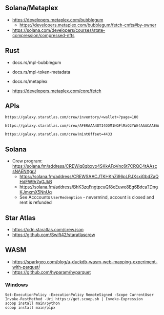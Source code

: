 ## Solana/Metaplex

* https://developers.metaplex.com/bubblegum
    * https://developers.metaplex.com/bubblegum/fetch-cnfts#by-owner
* https://solana.com/developers/courses/state-compression/compressed-nfts

## Rust

* docs.rs/mpl-bubblegum
* docs.rs/mpl-token-metadata
* docs.rs/metaplex

* https://developers.metaplex.com/core/fetch

## APIs

```
https://galaxy.staratlas.com/crew/inventory/<wallet>?page=100

https://galaxy.staratlas.com/crew/AFERAAA4OTI4ODM1NGFlMzQ2YWE4AAACAAEAAAAAAAAAAQAAAAAAAAABAAAAAAAAAAEAAAAAAAAAAQAAAAAAAAABAAAAAAAAAAEAAAAAAAAAAQAAAAAAAAA

https://galaxy.staratlas.com/crew?mintOffset=4433
```

## Solana

* Crew program: https://solana.fm/address/CREWiq8qbxvo4SKkAFpVnc6t7CRQC4tAAscsNAENXgrJ
    * https://solana.fm/address/CREWSAACJTKHKhZi96pLRJXsxiGbdZaQHdFW9r7qGJkB
    * https://solana.fm/address/BhK3zqFngtpcuQf8eEuwe8Eg6BdcaTDngKJmxmX5NnUq
    * See Acccounts `UserRedemption` - nevermind, account is closed and rent is refunded

## Star Atlas

* https://cdn.staratlas.com/crew.json
* https://github.com/Swift42/staratlascrew

## WASM

* https://sparkgeo.com/blog/a-duckdb-wasm-web-mapping-experiment-with-parquet/
* https://github.com/hyparam/hyparquet

### Windows

```
Set-ExecutionPolicy -ExecutionPolicy RemoteSigned -Scope CurrentUser
Invoke-RestMethod -Uri https://get.scoop.sh | Invoke-Expression
scoop install main/python
scoop install main/pipx
```